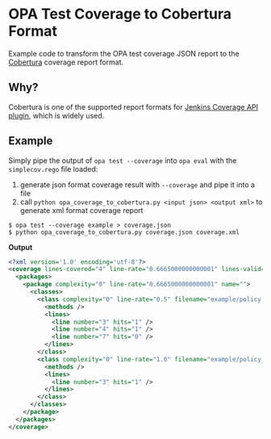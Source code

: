 # OPA Test Coverage to Cobertura Format

Example code to transform the OPA test coverage JSON report to
the [Cobertura](https://github.com/cobertura/cobertura/blob/master/cobertura/src/test/resources/dtds/coverage-04.dtd) coverage report format.

## Why?

Cobertura is one of the supported report formats for
[Jenkins Coverage API plugin](https://github.com/jenkinsci/code-coverage-api-plugin), which is widely used.

## Example

Simply pipe the output of `opa test --coverage` into `opa eval` with the `simplecov.rego` file loaded:

1. generate json format coverage result with `--coverage` and pipe it into a file
2. call `python opa_coverage_to_cobertura.py <input json> <output xml>` to generate xml format coverage report
```shell
$ opa test --coverage example > coverage.json
$ python opa_coverage_to_cobertura.py coverage.json coverage.xml
```
**Output**
```xml
<?xml version='1.0' encoding='utf-8'?>
<coverage lines-covered="4" line-rate="0.6665000000000001" lines-valid="6" complexity="0" version="0.1" timestamp="1683450316053">
  <packages>
    <package complexity="0" line-rate="0.6665000000000001" name="">
      <classes>
        <class complexity="0" line-rate="0.5" filename="example/policy.rego" name="example/policy.rego">
          <methods />
          <lines>
            <line number="3" hits="1" />
            <line number="4" hits="1" />
            <line number="7" hits="0" />
          </lines>
        </class>
        <class complexity="0" line-rate="1.0" filename="example/policy_test.rego" name="example/policy_test.rego">
          <methods />
          <lines>
            <line number="3" hits="1" />
          </lines>
        </class>
      </classes>
    </package>
  </packages>
</coverage>
```
